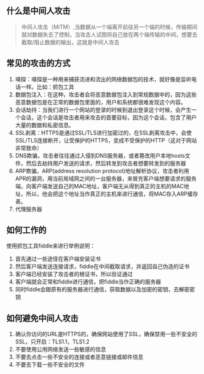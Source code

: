 ## 什么是中间人攻击
> 中间人攻击（MiTM）,当数据从一个端离开前往另一个端的时候，传输期间就对数据失去了控制，当攻击人试图将自己放在两个端传输的中间，想要去截取/阻止数据的输出，这就是中间人攻击


## 常见的攻击的方式
1. 嗅探：嗅探是一种用来捕获流进和流出的网络数据包的技术，就好像是监听电话一样。比如：抓包工具
2. 数据包注入：在这种，攻击者会将恶意数据包注入到常规数据中的，因为这些恶意数据包是在正常的数据包里面的，用户和系统都很难发现这个内容。
3. 会话劫持：当我们进行一个网站的登录的时候到退出登录这个时候，会产生一个会话，这个会话是攻击者用来攻击的首要目标，因为这个会话，包含了用户大量的数据和私密信息。
4. SSL剥离：HTTPS是通过SSL/TLS进行加密过的，在SSL剥离攻击中，会使SSL/TLS连接断开，让受保护的HTTPS，变成不受保护的HTTP（这对于网站非常致命）
5. DNS欺骗，攻击者往往通过入侵到DNS服务器，或者篡改用户本地hosts文件，然后去劫持用户发送的请求，然后转发到攻击者想要转发到的服务器
6. ARP欺骗，ARP(address resolution protocol)地址解析协议，攻击者利用APR的漏洞，用当前局域网之间的一台服务器，来冒充客户端想要请求的服务端，向客户端发送自己的MAC地址，客户端无从得到真正的主机的MAC地址，所以，他会把这个地址当作真正的主机来进行通信，将MAC存入ARP缓存表。
7. 代理服务器

## 如何工作的
使用抓包工具fiddle来进行举例说明：
1. 首先通过一些途径在客户端安装证书
2. 然后客户端发送连接请求，fiddle在中间截取请求，并返回自己伪造的证书
3. 客户端已经安装了攻击者的根证书，所以验证通过
4. 客户端就会正常和fiddle进行通信，把fiddle当作正确的服务器
5. 同时fiddle会跟原有的服务器进行通信，获取数据以及加密的密钥，去解密密钥

## 如何避免中间人攻击
1. 确认你访问的URL是HTTPS的，确保网站使用了SSL，确保禁用一些不安全的SSL，只开启：TLS1.1，TLS1.2
4. 不要使用公用网络发送一些敏感的信息
5. 不要去点击一些不安全的连接或者恶意链接或邮件信息
6. 不要去下载一些不安全的文件